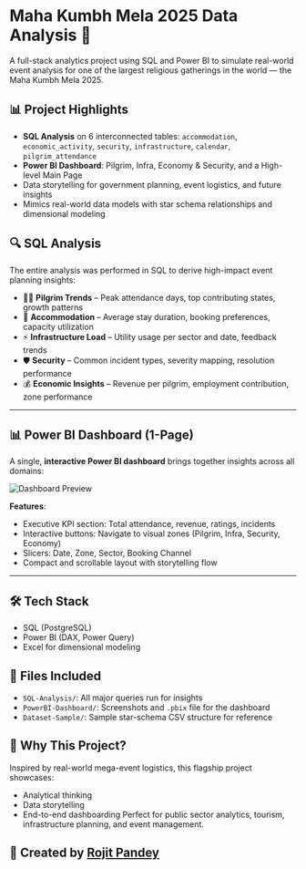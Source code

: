 # Maha Kumbh Mela 2025 Data Analysis 🚩
A full-stack analytics project using SQL and Power BI to simulate real-world event analysis for one of the largest religious gatherings in the world — the Maha Kumbh Mela 2025.

## 📊 Project Highlights
- **SQL Analysis** on 6 interconnected tables: `accommodation`, `economic_activity`, `security`, `infrastructure`, `calendar`, `pilgrim_attendance`
- **Power BI Dashboard**: Pilgrim, Infra, Economy & Security, and a High-level Main Page
- Data storytelling for government planning, event logistics, and future insights
- Mimics real-world data models with star schema relationships and dimensional modeling

## 🔍 SQL Analysis

The entire analysis was performed in SQL to derive high-impact event planning insights:

- 🧍‍♂️ **Pilgrim Trends** – Peak attendance days, top contributing states, growth patterns  
- 🏨 **Accommodation** – Average stay duration, booking preferences, capacity utilization  
- ⚡ **Infrastructure Load** – Utility usage per sector and date, feedback trends  
- 🛡️ **Security** – Common incident types, severity mapping, resolution performance  
- 💰 **Economic Insights** – Revenue per pilgrim, employment contribution, zone performance  

---

## 📊 Power BI Dashboard (1-Page)

A single, **interactive Power BI dashboard** brings together insights across all domains:

![Dashboard Preview]()

**Features**:
- Executive KPI section: Total attendance, revenue, ratings, incidents
- Interactive buttons: Navigate to visual zones (Pilgrim, Infra, Security, Economy)
- Slicers: Date, Zone, Sector, Booking Channel
- Compact and scrollable layout with storytelling flow

---

## 🛠 Tech Stack
- SQL (PostgreSQL)
- Power BI (DAX, Power Query)
- Excel for dimensional modeling

## 📂 Files Included
- `SQL-Analysis/`: All major queries run for insights
- `PowerBI-Dashboard/`: Screenshots and `.pbix` file for the dashboard
- `Dataset-Sample/`: Sample star-schema CSV structure for reference

## 🎯 Why This Project?
Inspired by real-world mega-event logistics, this flagship project showcases:
- Analytical thinking
- Data storytelling
- End-to-end dashboarding
Perfect for public sector analytics, tourism, infrastructure planning, and event management.

## 📌 Created by [Rojit Pandey](https://www.linkedin.com/in/rojit-pandey-12b540236/)
